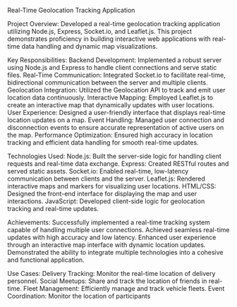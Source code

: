 Real-Time Geolocation Tracking Application

Project Overview:
Developed a real-time geolocation tracking application utilizing Node.js, Express, Socket.io, and Leaflet.js. This project demonstrates proficiency in building interactive web applications with real-time data handling and dynamic map visualizations.

Key Responsibilities:
Backend Development: Implemented a robust server using Node.js and Express to handle client connections and serve static files.
Real-Time Communication: Integrated Socket.io to facilitate real-time, bidirectional communication between the server and multiple clients.
Geolocation Integration: Utilized the Geolocation API to track and emit user location data continuously.
Interactive Mapping: Employed Leaflet.js to create an interactive map that dynamically updates with user locations.
User Experience: Designed a user-friendly interface that displays real-time location updates on a map.
Event Handling: Managed user connection and disconnection events to ensure accurate representation of active users on the map.
Performance Optimization: Ensured high accuracy in location tracking and efficient data handling for smooth real-time updates.


Technologies Used:
Node.js: Built the server-side logic for handling client requests and real-time data exchange.
Express: Created RESTful routes and served static assets.
Socket.io: Enabled real-time, low-latency communication between clients and the server.
Leaflet.js: Rendered interactive maps and markers for visualizing user locations.
HTML/CSS: Designed the front-end interface for displaying the map and user interactions.
JavaScript: Developed client-side logic for geolocation tracking and real-time updates.


Achievements:
Successfully implemented a real-time tracking system capable of handling multiple user connections.
Achieved seamless real-time updates with high accuracy and low latency.
Enhanced user experience through an interactive map interface with dynamic location updates.
Demonstrated the ability to integrate multiple technologies into a cohesive and functional application.


Use Cases:
Delivery Tracking: Monitor the real-time location of delivery personnel.
Social Meetups: Share and track the location of friends in real-time.
Fleet Management: Efficiently manage and track vehicle fleets.
Event Coordination: Monitor the location of participants
